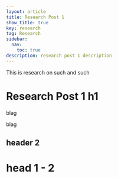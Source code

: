 ```yaml
---
layout: article
title: Research Post 1
show_title: true
key: research
tag: Research
sidebar:
  nav:
    toc: true
description: research post 1 description
---
```



This is research on such and such

<!--more-->
# Research Post 1 h1
blag


blag

## header 2


# head 1 - 2
